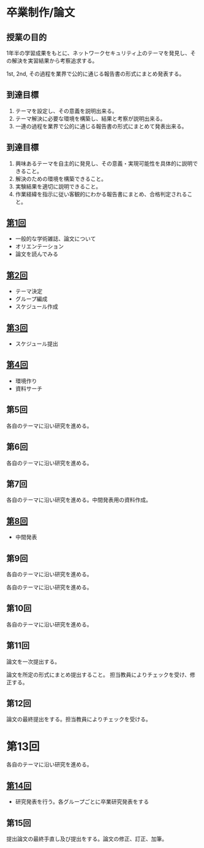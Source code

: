 
# 卒業制作/論文 

## 授業の目的	
1年半の学習成果をもとに、ネットワークセキュリティ上のテーマを発見し、その解決を実習結果から考察追求する。

1st, 2nd, 
その過程を業界で公的に通じる報告書の形式にまとめ発表する。

## 到達目標
1. テーマを設定し、その意義を説明出来る。
2. テーマ解決に必要な環境を構築し、結果と考察が説明出来る。
3. 一連の過程を業界で公的に通じる報告書の形式にまとめて発表出来る。

## 到達目標
1. 興味あるテーマを自主的に発見し、その意義・実現可能性を具体的に説明できること。
2. 解決のための環境を構築できること。
3. 実験結果を適切に説明できること。
4. 作業経緯を指示に従い客観的にわかる報告書にまとめ、合格判定されること。

## [第1回](./courses/1st.md)

- 一般的な学術雑誌、論文について
- オリエンテーション
- 論文を読んでみる

## [第2回](./courses/2nd.md)
- テーマ決定
- グループ編成
- スケジュール作成

## [第3回](./courses/3rd.md)
- スケジュール提出

## [第4回](./courses/4th.md)

- 環境作り
- 資料サーチ

## 第5回
各自のテーマに沿い研究を進める。
## 第6回
各自のテーマに沿い研究を進める。

## 第7回
各自のテーマに沿い研究を進める。中間発表用の資料作成。

## [第8回](./courses/8th.md)

- 中間発表

## 第9回
各自のテーマに沿い研究を進める。

各自のテーマに沿い研究を進める。

## 第10回
各自のテーマに沿い研究を進める。

## 第11回
論文を一次提出する。

論文を所定の形式にまとめ提出すること。 担当教員によりチェックを受け、修正する。

## 第12回
論文の最終提出をする。担当教員によりチェックを受ける。

# 第13回
各自のテーマに沿い研究を進める。
## [第14回](./courses/14th.md)

- 研究発表を行う。各グループごとに卒業研究発表をする

## 第15回

提出論文の最終手直し及び提出をする。論文の修正、訂正、加筆。 